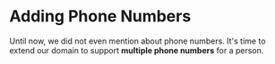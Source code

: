 # Adding Phone Numbers

Until now, we did not even mention about phone numbers. It's time to extend our domain to support **multiple phone numbers** for a person.